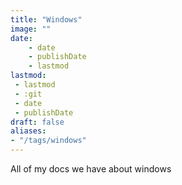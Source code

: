 ```yaml
---
title: "Windows"
image: ""
date:
    - date
    - publishDate
    - lastmod
lastmod:
 - lastmod
 - :git
 - date
 - publishDate
draft: false
aliases:
- "/tags/windows"
---
```


All of my docs we have about windows
